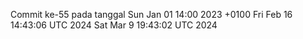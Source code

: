 Commit ke-55 pada tanggal Sun Jan 01 14:00 2023 +0100
Fri Feb 16 14:43:06 UTC 2024
Sat Mar  9 19:43:02 UTC 2024
